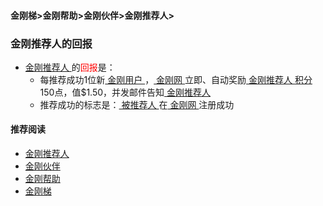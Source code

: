 #### 金刚梯>金刚帮助>金刚伙伴>金刚推荐人>
### 金刚推荐人的回报

- [ 金刚推荐人 ](https://a2zitpro.github.io/web/kkreferee)的<font color="Red">回报</font>是：
  - 每推荐成功1位新[ 金刚用户 ](https://a2zitpro.github.io/web/kkuser)，[ 金刚网 ](https://a2zitpro.github.io/web/kksitecn)立即、自动奖励[ 金刚推荐人 ](https://a2zitpro.github.io/web/kkreferee)[ 积分 ](https://a2zitpro.github.io/web/kkpoints)150点，值$1.50，并发邮件告知[ 金刚推荐人 ](https://a2zitpro.github.io/web/kkreferee)
  - 推荐成功的标志是：[ 被推荐人 ](https://a2zitpro.github.io/web/bereferredperson)在[ 金刚网 ](https://a2zitpro.github.io/web/kksitecn)注册成功


#### 推荐阅读
- [金刚推荐人](https://a2zitpro.github.io/web/list_kkreferee)
- [金刚伙伴](https://a2zitpro.github.io/web/list_kkpartner)
- [金刚帮助](https://a2zitpro.github.io/web/list_helpkkvpn)
- [金刚梯](https://a2zitpro.github.io/web/dlb)
